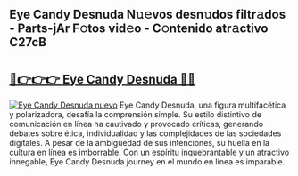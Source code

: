 ## Eye Candy Desnuda N𝚞𝚎vos desn𝚞dos filtr𝚊dos - Parts-jAr F𝚘tos vid𝚎o - C𝚘ntenido atr𝚊ctivo C27cB

# <h2><a href="http://mb6pst.tromn.icu/?c=Eye+Candy+Desnuda">🔗👉👉👉 Eye Candy Desnuda 🔗🔗</a></h2>

[![Eye Candy Desnuda nuevo](https://i.imgur.com/pEAQMta.gif)](http://mb6pst.tromn.icu/?c=Eye+Candy+Desnuda)
Eye Candy Desnuda, una figura multifacética y polarizadora, desafía la comprensión simple. Su estilo distintivo de comunicación en línea ha cautivado y provocado críticas, generando debates sobre ética, individualidad y las complejidades de las sociedades digitales. A pesar de la ambigüedad de sus intenciones, su huella en la cultura en línea es imborrable. Con un espíritu inquebrantable y un atractivo innegable, Eye Candy Desnuda journey en el mundo en línea es imparable.
